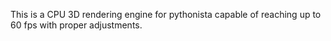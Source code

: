 This is a CPU 3D rendering engine for pythonista capable of reaching up to 60 fps with proper adjustments.
